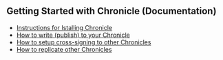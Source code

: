 ## Getting Started with Chronicle (Documentation)

* [Instructions for Istalling Chronicle](01-setup.md)
* [How to write (publish) to your  Chronicle](02-publish.md)
* [How to setup cross-signing to other Chronicles](03-cross-signing.md)
* [How to replicate other Chronicles](04-replication.md)
